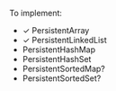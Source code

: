 To implement:

* ✓ PersistentArray
* ✓ PersistentLinkedList
* PersistentHashMap
* PersistentHashSet
* PersistentSortedMap?
* PersistentSortedSet?
